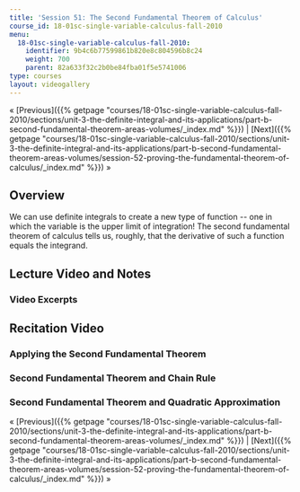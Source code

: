 ```yaml
---
title: 'Session 51: The Second Fundamental Theorem of Calculus'
course_id: 18-01sc-single-variable-calculus-fall-2010
menu:
  18-01sc-single-variable-calculus-fall-2010:
    identifier: 9b4c6b77599861b820e8c804596b8c24
    weight: 700
    parent: 82a633f32c2b0be84fba01f5e5741006
type: courses
layout: videogallery
---
```

« [Previous]({{% getpage "courses/18-01sc-single-variable-calculus-fall-2010/sections/unit-3-the-definite-integral-and-its-applications/part-b-second-fundamental-theorem-areas-volumes/_index.md" %}}) | [Next]({{% getpage "courses/18-01sc-single-variable-calculus-fall-2010/sections/unit-3-the-definite-integral-and-its-applications/part-b-second-fundamental-theorem-areas-volumes/session-52-proving-the-fundamental-theorem-of-calculus/_index.md" %}}) »

Overview
--------

We can use definite integrals to create a new type of function -- one in which the variable is the upper limit of integration! The second fundamental theorem of calculus tells us, roughly, that the derivative of such a function equals the integrand.

Lecture Video and Notes
-----------------------

### Video Excerpts

Recitation Video
----------------

### Applying the Second Fundamental Theorem

### Second Fundamental Theorem and Chain Rule

### Second Fundamental Theorem and Quadratic Approximation

« [Previous]({{% getpage "courses/18-01sc-single-variable-calculus-fall-2010/sections/unit-3-the-definite-integral-and-its-applications/part-b-second-fundamental-theorem-areas-volumes/_index.md" %}}) | [Next]({{% getpage "courses/18-01sc-single-variable-calculus-fall-2010/sections/unit-3-the-definite-integral-and-its-applications/part-b-second-fundamental-theorem-areas-volumes/session-52-proving-the-fundamental-theorem-of-calculus/_index.md" %}}) »